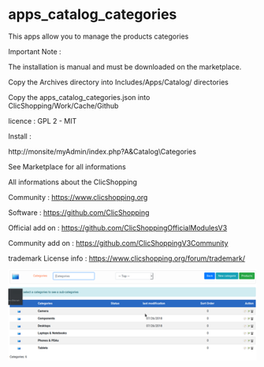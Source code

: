 # apps_catalog_categories


This apps allow you to manage the products categories

Important Note :

 
The installation is manual and must be downloaded on the marketplace.

Copy the Archives directory into  Includes/Apps/Catalog/ directories

Copy the apps_catalog_categories.json into ClicShopping/Work/Cache/Github

licence  : GPL 2 - MIT

Install :

http://monsite/myAdmin/index.php?A&Catalog\Categories

See Marketplace for all informations

All informations about the ClicShopping

 Community : https://www.clicshopping.org

 Software : https://github.com/ClicShopping

 Official add on : https://github.com/ClicShoppingOfficialModulesV3

 Community add on : https://github.com/ClicShoppingV3Community

 trademark License info : https://www.clicshopping.org/forum/trademark/ 
 
![image](https://github.com/ClicShoppingOfficialModulesV3/apps_catalog_categories/blob/master/ModuleInfosJson/image.png)
